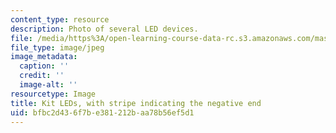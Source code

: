 ```yaml
---
content_type: resource
description: Photo of several LED devices.
file: /media/https%3A/open-learning-course-data-rc.s3.amazonaws.com/mas-714j-technologies-for-creative-learning-fall-2009/bfbc2d436f7be381212baa78b56ef5d1_Image2.jpg
file_type: image/jpeg
image_metadata:
  caption: ''
  credit: ''
  image-alt: ''
resourcetype: Image
title: Kit LEDs, with stripe indicating the negative end
uid: bfbc2d43-6f7b-e381-212b-aa78b56ef5d1
---
```

